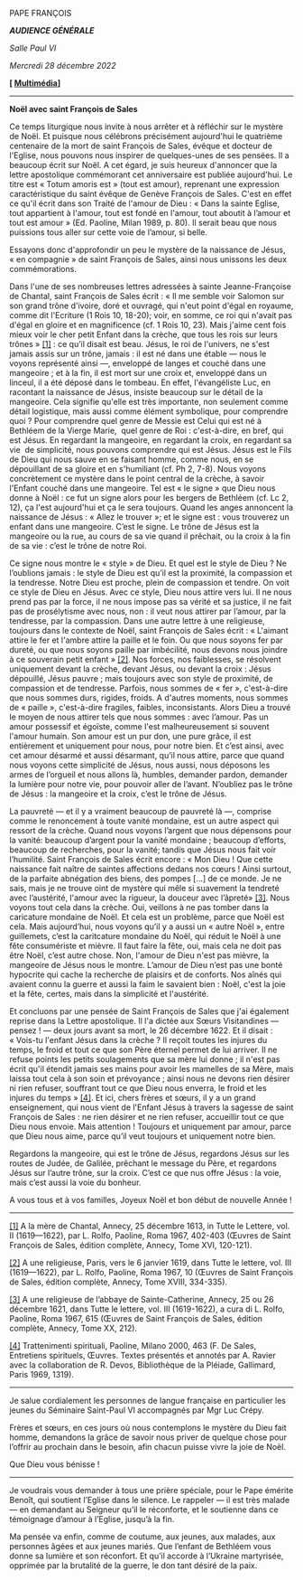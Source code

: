 PAPE FRANÇOIS

***AUDIENCE GÉNÉRALE***

*Salle Paul VI*

*Mercredi 28 décembre 2022*

**[ [Multimédia](https://www.vatican.va/content/francesco/fr/events/event.dir.html/content/vaticanevents/fr/2022/12/28/udienza-generale.html)]**

_______________________________________

**Noël avec saint François de Sales**

Ce temps liturgique nous invite à nous arrêter et à réfléchir sur le mystère de Noël. Et puisque nous célébrons précisément aujourd'hui le quatrième centenaire de la mort de saint François de Sales, évêque et docteur de l'Eglise, nous pouvons nous inspirer de quelques-unes de ses pensées. Il a beaucoup écrit sur Noël. A cet égard, je suis heureux d'annoncer que la lettre apostolique commémorant cet anniversaire est publiée aujourd'hui. Le titre est « Totum amoris est » (tout est amour), reprenant une expression caractéristique du saint évêque de Genève François de Sales. C'est en effet ce qu'il écrit dans son Traité de l'amour de Dieu : « Dans la sainte Eglise, tout appartient à l'amour, tout est fondé en l'amour, tout aboutit à l’amour et tout est amour » (Ed. Paoline, Milan 1989, p. 80). Il serait beau que nous puissions tous aller sur cette voie de l’amour, si belle.

Essayons donc d'approfondir un peu le mystère de la naissance de Jésus, « en compagnie » de saint François de Sales, ainsi nous unissons les deux commémorations.

Dans l'une de ses nombreuses lettres adressées à sainte Jeanne-Françoise de Chantal, saint François de Sales écrit : « Il me semble voir Salomon sur son grand trône d'ivoire, doré et ouvragé, qui n'eut point d'égal en royaume, comme dit l'Ecriture (1 Rois 10, 18-20); voir, en somme, ce roi qui n'avait pas d'égal en gloire et en magnificence (cf. 1 Rois 10, 23). Mais j'aime cent fois mieux voir le cher petit Enfant dans la crèche, que tous les rois sur leurs trônes » [[1]](#_ftn1) : ce qu’il disait est beau. Jésus, le roi de l'univers, ne s'est jamais assis sur un trône, jamais : il est né dans une étable — nous le voyons représenté ainsi —, enveloppé de langes et couché dans une mangeoire ; et à la fin, il est mort sur une croix et, enveloppé dans un linceul, il a été déposé dans le tombeau. En effet, l'évangéliste Luc, en racontant la naissance de Jésus, insiste beaucoup sur le détail de la mangeoire. Cela signifie qu'elle est très importante, non seulement comme détail logistique, mais aussi comme élément symbolique, pour comprendre quoi ? Pour comprendre quel genre de Messie est Celui qui est né à Bethléem de la Vierge Marie,  quel genre de Roi : c'est-à-dire, en bref, qui est Jésus. En regardant la mangeoire, en regardant la croix, en regardant sa vie  de simplicité, nous pouvons comprendre qui est Jésus. Jésus est le Fils de Dieu qui nous sauve en se faisant homme, comme nous, en se dépouillant de sa gloire et en s'humiliant (cf. Ph 2, 7-8). Nous voyons concrètement ce mystère dans le point central de la crèche, à savoir l'Enfant couché dans une mangeoire. Tel est « le signe » que Dieu nous donne à Noël : ce fut un signe alors pour les bergers de Bethléem (cf. Lc 2, 12), ça l'est aujourd'hui et ça le sera toujours. Quand les anges annoncent la naissance de Jésus : « Allez le trouver »; et le signe est : vous trouverez un enfant dans une mangeoire. C’est le signe. Le trône de Jésus est la mangeoire ou la rue, au cours de sa vie quand il prêchait, ou la croix à la fin de sa vie : c’est le trône de notre Roi.

Ce signe nous montre le « style » de Dieu. Et quel est le style de Dieu ? Ne l’oublions jamais : le style de Dieu est qu’il est la proximité, la compassion et la tendresse. Notre Dieu est proche, plein de compassion et tendre. On voit ce style de Dieu en Jésus. Avec ce style, Dieu nous attire vers lui. Il ne nous prend pas par la force, il ne nous impose pas sa vérité et sa justice, il ne fait pas de prosélytisme avec nous, non : il veut nous attirer par l’amour, par la tendresse, par la compassion. Dans une autre lettre à une religieuse, toujours dans le contexte de Noël, saint François de Sales écrit : « L'aimant attire le fer et l'ambre attire la paille et le foin. Ou que nous soyons fer par dureté, ou que nous soyons paille par imbécilité, nous devons nous joindre à ce souverain petit enfant » [[2]](#_ftn2). Nos forces, nos faiblesses, se résolvent uniquement devant la crèche, devant Jésus, ou devant la croix : Jésus dépouillé, Jésus pauvre ; mais toujours avec son style de proximité, de compassion et de tendresse. Parfois, nous sommes de « fer », c'est-à-dire que nous sommes durs, rigides, froids. A d'autres moments, nous sommes de « paille », c'est-à-dire fragiles, faibles, inconsistants. Alors Dieu a trouvé le moyen de nous attirer tels que nous sommes : avec l’amour. Pas un amour possessif et égoïste, comme l'est malheureusement si souvent l'amour humain. Son amour est un pur don, une pure grâce, il est entièrement et uniquement pour nous, pour notre bien. Et c’est ainsi, avec cet amour désarmé et aussi désarmant, qu’il nous attire, parce que quand nous voyons cette simplicité de Jésus, nous aussi, nous déposons les armes de l’orgueil et nous allons là, humbles, demander pardon, demander la lumière pour notre vie, pour pouvoir aller de l’avant. N’oubliez pas le trône de Jésus : la mangeoire et la croix, c’est le trône de Jésus.

La pauvreté — et il y a vraiment beaucoup de pauvreté là —, comprise comme le renoncement à toute vanité mondaine, est un autre aspect qui ressort de la crèche. Quand nous voyons l’argent que nous dépensons pour la vanité: beaucoup d’argent pour la vanité mondaine ; beaucoup d’efforts, beaucoup de recherches, pour la vanité; tandis que Jésus nous fait voir l’humilité. Saint François de Sales écrit encore : « Mon Dieu ! Que cette naissance fait naître de saintes affections dedans nos cœurs ! Ainsi surtout, de la parfaite abnégation des biens, des pompes [...] de ce monde. Je ne sais, mais je ne trouve oint de mystère qui mêle si suavement la tendreté avec l’austérité, l'amour avec la rigueur, la douceur avec l’âpreté» [[3]](#_ftn3). Nous voyons tout cela dans la crèche. Oui, veillons à ne pas tomber dans la caricature mondaine de Noël. Et cela est un problème, parce que Noël est cela. Mais aujourd’hui, nous voyons qu’il y a aussi un « autre Noël », entre guillemets, c’est la caritcature mondaine du Noël, qui réduit le Noël à une fête consumériste et mièvre. Il faut faire la fête, oui, mais cela ne doit pas être Noël, c’est autre chose. Non, l'amour de Dieu n'est pas mièvre, la mangeoire de Jésus nous le montre. L’amour de Dieu n’est pas une bonté hypocrite qui cache la recherche de plaisirs et de conforts. Nos aînés qui avaient connu la guerre et aussi la faim le savaient bien : Noël, c'est la joie et la fête, certes, mais dans la simplicité et l'austérité.

Et concluons par une pensée de Saint François de Sales que j'ai également reprise dans la Lettre apostolique. Il l'a dictée aux Sœurs Visitandines — pensez ! — deux jours avant sa mort, le 26 décembre 1622. Et il disait : « Vois-tu l'enfant Jésus dans la crèche ? Il reçoit toutes les injures du temps, le froid et tout ce que son Père éternel permet de lui arriver. Il ne refuse points les petits soulagements que sa mère lui donne ; il n'est pas écrit qu'il étendit jamais ses mains pour avoir les mamelles de sa Mère, mais laissa tout cela à son soin et prévoyance ; ainsi nous ne devons rien désirer ni rien refuser, souffrant tout ce que Dieu nous enverra, le froid et les injures du temps » [[4]](#_ftn4). Et ici, chers frères et sœurs, il y a un grand enseignement, qui nous vient de l'Enfant Jésus à travers la sagesse de saint François de Sales : ne rien désirer et ne rien refuser, accueillir tout ce que Dieu nous envoie. Mais attention ! Toujours et uniquement par amour, parce que Dieu nous aime, parce qu’il veut toujours et uniquement notre bien.

Regardons la mangeoire, qui est le trône de Jésus, regardons Jésus sur les routes de Judée, de Galilée, prêchant le message du Père, et regardons Jésus sur l’autre trône, sur la croix. C’est ce que nus offre Jésus : la voie, mais c’est aussi la voie du bonheur.

A vous tous et à vos familles, Joyeux Noël et bon début de nouvelle Année !

______________________________________________________

[[1]](#_ftnref1) A la mère de Chantal, Annecy, 25 décembre 1613, in Tutte le Lettere, vol. II (1619—1622), par L. Rolfo, Paoline, Roma 1967, 402-403 (Œuvres de Saint François de Sales, édition complète, Annecy, Tome XVI, 120-121).

[[2]](#_ftnref2) A une religieuse, Paris, vers le 6 janvier 1619, dans Tutte le lettere, vol. III (1619—1622), par L. Rolfo, Paoline, Roma 1967, 10 (Œuvres de Saint François de Sales, édition complète, Annecy, Tome XVIII, 334-335).

[[3]](#_ftnref3) A une religieuse de l’abbaye de Sainte-Catherine, Annecy, 25 ou 26 décembre 1621, dans Tutte le lettere, vol. III (1619-1622), a cura di L. Rolfo, Paoline, Roma 1967, 615 (Œuvres de Saint François de Sales, édition complète, Annecy, Tome XX, 212).

[[4]](#_ftnref4) Trattenimenti spirituali, Paoline, Milano 2000, 463 (F. De Sales, Entretiens spirituels, Œuvres. Textes présentés et annotés par A. Ravier avec la collaboration de R. Devos, Bibliothèque de la Pléiade, Gallimard, Paris 1969, 1319).

______________________________________________________

Je salue cordialement les personnes de langue française en particulier les jeunes du Séminaire Saint-Paul VI accompagnés par Mgr Luc Crépy.

Frères et sœurs, en ces jours où nous contemplons le mystère du Dieu fait homme, demandons la grâce de savoir nous priver de quelque chose pour l’offrir au prochain dans le besoin, afin chacun puisse vivre la joie de Noël.

Que Dieu vous bénisse !

* * *

Je voudrais vous demander à tous une prière spéciale, pour le Pape émérite Benoît, qui soutient l’Eglise dans le silence. Le rappeler — il est très malade — en demandant au Seigneur qu’il le réconforte, et le soutienne dans ce témoignage d’amour à l’Eglise, jusqu’à la fin.

Ma pensée va enfin, comme de coutume, aux jeunes, aux malades, aux personnes âgées et aux jeunes mariés. Que l’enfant de Bethléem vous donne sa lumière et son réconfort. Et qu’il accorde à l’Ukraine martyrisée, opprimée par la brutalité de la guerre, le don tant désiré de la paix.